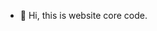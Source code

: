 - 👋 Hi, this is website core code.

<!---
codex-11/codex-11 is a ✨ special ✨ repository because its `README.md` (this file) appears on your GitHub profile.
You can click the Preview link to take a look at your changes.
--->
